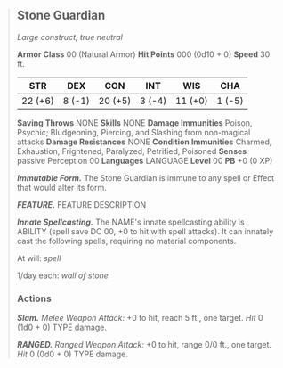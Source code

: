 

> ## Stone Guardian
>*Large construct, true neutral*
>
> **Armor Class** 00 (Natural Armor)
> **Hit Points** 000 (0d10 + 0)
> **Speed** 30 ft.
>
>|   STR   |   DEX   |   CON   |   INT   |   WIS   |   CHA   |
>|:-------:|:-------:|:-------:|:-------:|:-------:|:-------:|
>| 22 (+6) |  8 (-1) | 20 (+5) |  3 (-4) | 11 (+0) |  1 (-5) |
>
> **Saving Throws** NONE
> **Skills** NONE
> **Damage Immunities** Poison, Psychic; Bludgeoning, Piercing, and Slashing from non-magical attacks
> **Damage Resistances** NONE
> **Condition Immunities** Charmed, Exhaustion, Frightened, Paralyzed, Petrified, Poisoned
> **Senses** passive Perception 00
> **Languages** LANGUAGE
> **Level** 00 **PB** +0 (0 XP)
>
> ***Immutable Form.***
> The Stone Guardian is immune to any spell or Effect that would alter its form.
> 
> ***FEATURE.*** FEATURE DESCRIPTION
>
> ***Innate Spellcasting.*** The NAME's innate spellcasting ability is ABILITY (spell save DC 00, +0 to hit with spell attacks). It can innately cast the following spells, requiring no material components.
>
> At will: *spell*
>
> 1/day each: *wall of stone*
>
> ### Actions
> ***Slam.*** *Melee Weapon Attack:* +0 to hit, reach 5 ft., one target. *Hit* 0 (1d0 + 0) TYPE damage. 
>
> ***RANGED.*** *Ranged Weapon Attack:* +0 to hit, range 0/0 ft., one target. *Hit* 0 (0d0 + 0) TYPE damage. 